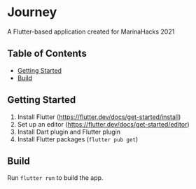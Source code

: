 # Journey
A Flutter-based application created for MarinaHacks 2021

## Table of Contents
 - [Getting Started](#getting-started)
 - [Build](#build)
 
## Getting Started
1. Install Flutter (https://flutter.dev/docs/get-started/install)
2. Set up an editor (https://flutter.dev/docs/get-started/editor)
3. Install Dart plugin and Flutter plugin
4. Install Flutter packages (`flutter pub get`)

## Build
Run `flutter run` to build the app.
